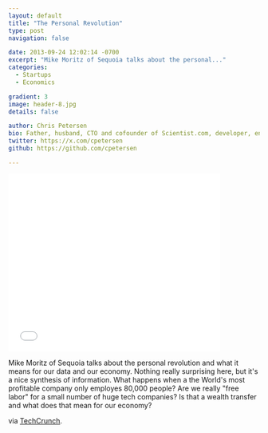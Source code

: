 ```yaml
---
layout: default
title: "The Personal Revolution"
type: post
navigation: false

date: 2013-09-24 12:02:14 -0700
excerpt: "Mike Moritz of Sequoia talks about the personal..."
categories:
  - Startups
  - Economics

gradient: 3
image: header-8.jpg
details: false

author: Chris Petersen
bio: Father, husband, CTO and cofounder of Scientist.com, developer, entrepreneur and technologist.
twitter: https://x.com/cpetersen
github: https://github.com/cpetersen

---
```


<iframe class="embedly-embed" src="//cdn.embedly.com/widgets/media.html?src=https%3A%2F%2Fwww.slideshare.net%2Fslideshow%2Fembed_code%2Fkey%2Fl8iTsdZj6xCZSL&url=http%3A%2F%2Fwww.slideshare.net%2Fmatthewpanzarino%2Fmoritz-tc-disrupt-talk&image=http%3A%2F%2Fcdn.slidesharecdn.com%2Fss_thumbnails%2Fmoritztcdisrupttalk-130909135028--thumbnail-4.jpg%3Fcb%3D1378818632&key=d815972c91e546edb5d2d02e509f8b1c&type=text%2Fhtml&schema=slideshare" width="425" height="355" scrolling="no" frameborder="0" allowfullscreen></iframe>

 Mike Moritz of Sequoia talks about the personal revolution and what it means for our data and our economy. Nothing really surprising here, but it's a nice synthesis of information. What happens when a the World's most profitable company only employes 80,000 people? Are we really "free labor" for a small number of huge tech companies? Is that a wealth transfer and what does that mean for our economy? ﻿ 

 via  [TechCrunch](http://techcrunch.com/2013/09/09/the-data-factory/).
